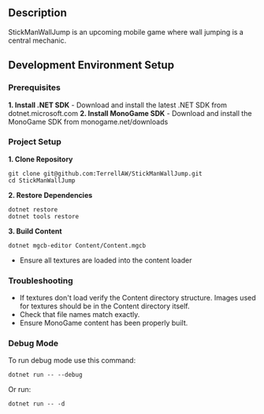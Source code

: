 ## Description
StickManWallJump is an upcoming mobile game where wall jumping is a central mechanic.

## Development Environment Setup
### Prerequisites
**1. Install .NET SDK** - Download and install the latest .NET SDK from dotnet.microsoft.com
**2. Install MonoGame SDK** - Download and install the MonoGame SDK from monogame.net/downloads
### Project Setup
**1. Clone Repository**
```
git clone git@github.com:TerrellAW/StickManWallJump.git
cd StickManWallJump
```
**2. Restore Dependencies**
```
dotnet restore
dotnet tools restore
```
**3. Build Content**
```
dotnet mgcb-editor Content/Content.mgcb
```
- Ensure all textures are loaded into the content loader
### Troubleshooting
- If textures don't load verify the Content directory structure. Images used for textures should be in the Content directory itself.
- Check that file names match exactly.
- Ensure MonoGame content has been properly built.
### Debug Mode
To run debug mode use this command:
```
dotnet run -- --debug
```
Or run:
```
dotnet run -- -d
```